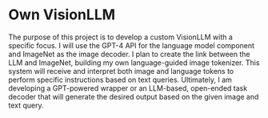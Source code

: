 # Own VisionLLM
The purpose of this project is to develop a custom VisionLLM with a specific focus.
I will use the GPT-4 API for the language model component and ImageNet as the image decoder.
I plan to create the link between the LLM and ImageNet, building my own language-guided image tokenizer. 
This system will receive and interpret both image and language tokens to perform specific instructions based on text queries.
Ultimately, I am developing a GPT-powered wrapper or an LLM-based, open-ended task decoder that will generate the desired output based on the given image and text query.
